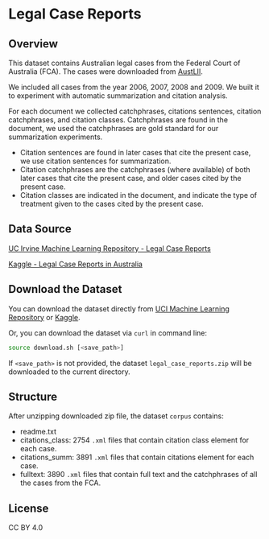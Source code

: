 # Legal Case Reports

## Overview
This dataset contains Australian legal cases from the Federal Court of Australia (FCA). The cases were downloaded from [AustLII](http://www.austlii.edu.au). 

We included all cases from the year 2006, 2007, 2008 and 2009. We built it to experiment with automatic summarization and citation analysis. 

For each document we collected catchphrases, citations sentences, citation catchphrases, and citation classes. Catchphrases are found in the document, we used the catchphrases are gold standard for our summarization experiments. 
- Citation sentences are found in later cases that cite the present case, we use citation sentences for summarization. 
- Citation catchphrases are the catchphrases (where available) of both later cases that cite the present case, and older cases cited by the present case. 
- Citation classes are indicated in the document, and indicate the type of treatment given to the cases cited by the present case.

## Data Source
[UC Irvine Machine Learning Repository - Legal Case Reports](https://archive.ics.uci.edu/dataset/239/legal+case+reports)

[Kaggle - Legal Case Reports in Australia](https://www.kaggle.com/datasets/thedevastator/legal-case-reports-in-australia-2006-2009?select=06_1041.xml)

## Download the Dataset
You can download the dataset directly from [UCI Machine Learning Repository](https://archive.ics.uci.edu/ml/datasets/Legal+Case+Reports) or [Kaggle](https://www.kaggle.com/datasets/thedevastator/legal-case-reports-in-australia-2006-2009?select=06_1041.xml).

Or, you can download the dataset via `curl` in command line:
```sh
source download.sh [<save_path>]
```
If `<save_path>` is not provided, the dataset `legal_case_reports.zip` will be downloaded to the current directory.

## Structure
After unzipping downloaded zip file, the dataset  `corpus` contains:
- readme.txt
- citations_class: 2754 `.xml` files that contain citation class element for each case.
- citations_summ: 3891 `.xml` files that contain citations element for each case.
- fulltext: 3890 `.xml` files that contain full text and the catchphrases of all the cases from the FCA.

## License
CC BY 4.0
